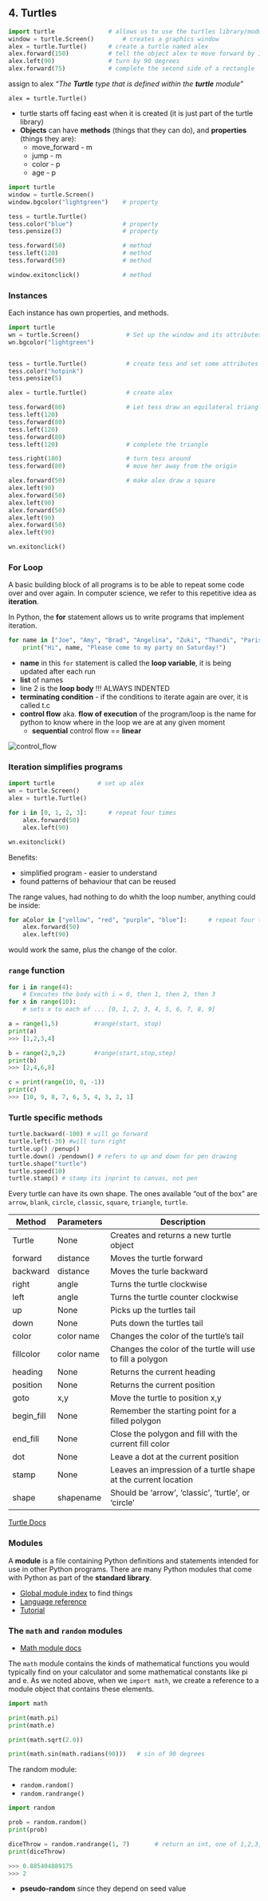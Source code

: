 ## 4. Turtles

```python
import turtle               # allows us to use the turtles library/module
window = turtle.Screen()        # creates a graphics window
alex = turtle.Turtle()      # create a turtle named alex
alex.forward(150)           # tell the object alex to move forward by 150 units invoking .forward method
alex.left(90)               # turn by 90 degrees
alex.forward(75)            # complete the second side of a rectangle
```

assign to alex *“The **Turtle** type that is defined within the **turtle** module”*

```
alex = turtle.Turtle()
```

* turtle starts off facing east when it is created (it is just part of the turtle library)
* **Objects** can have **methods** (things that they can do), and **properties** (things they are):
  * move_forward - m
  * jump - m
  * color - p
  * age - p

```python
import turtle
window = turtle.Screen()
window.bgcolor("lightgreen")	# property

tess = turtle.Turtle()
tess.color("blue")              # property
tess.pensize(3)					# property

tess.forward(50)				# method
tess.left(120)					# method
tess.forward(50)				# method

window.exitonclick()			# method
```



### Instances

Each instance has own properties, and methods. 

```python
import turtle
wn = turtle.Screen()             # Set up the window and its attributes
wn.bgcolor("lightgreen")


tess = turtle.Turtle()           # create tess and set some attributes
tess.color("hotpink")
tess.pensize(5)

alex = turtle.Turtle()           # create alex

tess.forward(80)                 # Let tess draw an equilateral triangle
tess.left(120)
tess.forward(80)
tess.left(120)
tess.forward(80)
tess.left(120)                   # complete the triangle

tess.right(180)                  # turn tess around
tess.forward(80)                 # move her away from the origin

alex.forward(50)                 # make alex draw a square
alex.left(90)
alex.forward(50)
alex.left(90)
alex.forward(50)
alex.left(90)
alex.forward(50)
alex.left(90)

wn.exitonclick()
```

### For Loop

A basic building block of all programs is to be able to repeat some code over and over again. In computer science, we refer to this repetitive idea as **iteration**.

In Python, the **for** statement allows us to write programs that implement iteration. 

```python
for name in ["Joe", "Amy", "Brad", "Angelina", "Zuki", "Thandi", "Paris"]:
    print("Hi", name, "Please come to my party on Saturday!")
```

* **name** in this `for` statement is called the **loop variable**, it is being updated after each run
* **list** of names
* line 2 is the **loop body** !!! ALWAYS INDENTED
* **terminating condition** - if the conditions to iterate again are over, it is called t.c
* **control flow** aka. **flow of execution** of the program/loop is the name for python to know where in the loop we are at any given moment
  * **sequential** control flow == **linear**


![control_flow](images/control_flow.png)

### Iteration simplifies programs

```python
import turtle            # set up alex
wn = turtle.Screen()
alex = turtle.Turtle()

for i in [0, 1, 2, 3]:      # repeat four times
    alex.forward(50)
    alex.left(90)

wn.exitonclick()

```

Benefits:

* simplified program - easier to understand
* found patterns of behaviour that can be reused

The range values, had nothing to do whith the loop number, anything could be inside:

```python
for aColor in ["yellow", "red", "purple", "blue"]:      # repeat four times
    alex.forward(50)
    alex.left(90)
```

would work the same, plus the change of the color.

 ### `range` function

```python
for i in range(4):
    # Executes the body with i = 0, then 1, then 2, then 3
for x in range(10):
    # sets x to each of ... [0, 1, 2, 3, 4, 5, 6, 7, 8, 9]
```

```python
a = range(1,5)			#range(start, stop)
print(a)
>>> [1,2,3,4]

b = range(2,9,2)		#range(start,stop,step)
print(b)
>>> [2,4,6,8]

c = print(range(10, 0, -1))
print(c)
>>> [10, 9, 8, 7, 6, 5, 4, 3, 2, 1]
```

### Turtle specific methods

```python
turtle.backward(-100) # will go forward
turtle.left(-30) #will turn right
turtle.up() /penup()
turtle.down() /pendown() # refers to up and down for pen drawing 
turtle.shape("turtle")
turtle.speed(10)
turtle.stamp() # stamp its inprint to canvas, not pen
```

Every turtle can have its own shape. The ones available “out of the box” are `arrow`, `blank`, `circle`, `classic`, `square`, `triangle`, `turtle`.

| Method     | Parameters | Description                              |
| ---------- | ---------- | ---------------------------------------- |
| Turtle     | None       | Creates and returns a new turtle object  |
| forward    | distance   | Moves the turtle forward                 |
| backward   | distance   | Moves the turle backward                 |
| right      | angle      | Turns the turtle clockwise               |
| left       | angle      | Turns the turtle counter clockwise       |
| up         | None       | Picks up the turtles tail                |
| down       | None       | Puts down the turtles tail               |
| color      | color name | Changes the color of the turtle’s tail   |
| fillcolor  | color name | Changes the color of the turtle will use to fill a polygon |
| heading    | None       | Returns the current heading              |
| position   | None       | Returns the current position             |
| goto       | x,y        | Move the turtle to position x,y          |
| begin_fill | None       | Remember the starting point for a filled polygon |
| end_fill   | None       | Close the polygon and fill with the current fill color |
| dot        | None       | Leave a dot at the current position      |
| stamp      | None       | Leaves an impression of a turtle shape at the current location |
| shape      | shapename  | Should be ‘arrow’, ‘classic’, ‘turtle’, or ‘circle’ |

[Turtle Docs](http://docs.python.org/dev/py3k/library/turtle.html)

### Modules

A **module** is a file containing Python definitions and statements intended for use in other Python programs. There are many Python modules that come with Python as part of the **standard library**. 

* [Global module index](http://docs.python.org/py3k/py-modindex.html) to find things
* [Language reference](http://docs.python.org/py3k/reference/index.html)
* [Tutorial](http://docs.python.org/py3k/tutorial/index.html)

### The `math` and `random` modules

* [Math module docs](http://docs.python.org/py3k/library/math.html#module-math)

The `math` module contains the kinds of mathematical functions you would typically find on your calculator and some mathematical constants like pi and e. As we noted above, when we `import math`, we create a reference to a module object that contains these elements.

```python
import math

print(math.pi)
print(math.e)

print(math.sqrt(2.0))

print(math.sin(math.radians(90)))   # sin of 90 degrees
```

The random module:

* `random.random()`
* `random.randrange()`

```python
import random

prob = random.random()
print(prob)

diceThrow = random.randrange(1, 7)       # return an int, one of 1,2,3,4,5,6
print(diceThrow)

>>> 0.885404889175
>>> 2
```

* **pseudo-random** since they depend on seed value
